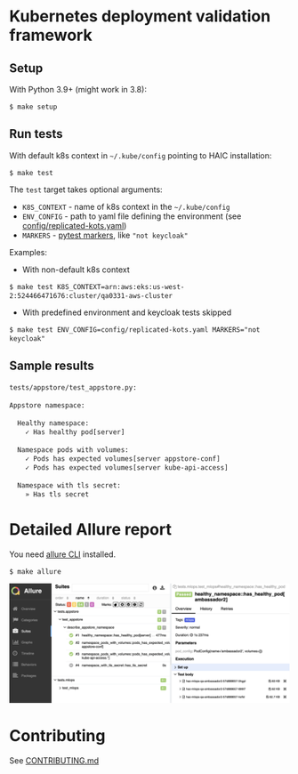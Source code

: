 # Kubernetes deployment validation framework

## Setup
With Python 3.9+ (might work in 3.8):

```shell
$ make setup
```

## Run tests
With default k8s context in `~/.kube/config` pointing to HAIC installation:

```shell
$ make test
```

The `test` target takes optional arguments:
* `K8S_CONTEXT` - name of k8s context in the `~/.kube/config`
* `ENV_CONFIG` - path to yaml file defining the environment (see [config/replicated-kots.yaml](config/replicated-kots.yaml))
* `MARKERS` - [pytest markers](https://docs.pytest.org/en/7.1.x/example/markers.html), like `"not keycloak"`

Examples:
* With non-default k8s context
```shell
$ make test K8S_CONTEXT=arn:aws:eks:us-west-2:524466471676:cluster/qa0331-aws-cluster
```
* With predefined environment and keycloak tests skipped
```shell
$ make test ENV_CONFIG=config/replicated-kots.yaml MARKERS="not keycloak"
```

## Sample results
```shell
tests/appstore/test_appstore.py:

Appstore namespace:

  Healthy namespace:
    ✓ Has healthy pod[server]

  Namespace pods with volumes:
    ✓ Pods has expected volumes[server appstore-conf]
    ✓ Pods has expected volumes[server kube-api-access]

  Namespace with tls secret:
    » Has tls secret
```

# Detailed Allure report
You need [allure CLI](https://docs.qameta.io/allure/#_installing_a_commandline) installed.

```shell
$ make allure
```
![Allure screenshot](docs/allure.png?raw=true "Allure screenshot")

# Contributing
See [CONTRIBUTING.md](CONTRIBUTING.md)